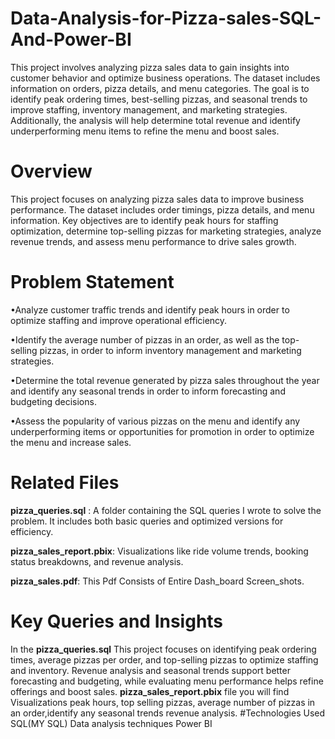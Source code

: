 # Data-Analysis-for-Pizza-sales-SQL-And-Power-BI

This project involves analyzing pizza sales data to gain insights into customer behavior and optimize business operations. The dataset includes information on orders, pizza details, and menu categories. The goal is to identify peak ordering times, best-selling pizzas, and seasonal trends to improve staffing, inventory management, and marketing strategies. Additionally, the analysis will help determine total revenue and identify underperforming menu items to refine the menu and boost sales.
# Overview
This project focuses on analyzing pizza sales data to improve business performance. The dataset includes order timings, pizza details, and menu information. Key objectives are to identify peak hours for staffing optimization, determine top-selling pizzas for marketing strategies, analyze revenue trends, and assess menu performance to drive sales growth.
# Problem Statement
•Analyze customer traffic trends and identify peak hours in order to optimize staffing and improve operational efficiency.

•Identify the average number of pizzas in an order, as well as the top-selling pizzas, in order to inform inventory management and marketing strategies.

•Determine the total revenue generated by pizza sales throughout the year and identify any seasonal trends in order to inform forecasting and budgeting decisions.

•Assess the popularity of various pizzas on the menu and identify any underperforming items or opportunities for promotion in order to optimize the menu and increase sales.
# Related Files
**pizza_queries.sql** : A folder containing the SQL queries I wrote to solve the problem. It includes both basic queries and optimized versions for efficiency.

**pizza_sales_report.pbix**:  Visualizations like ride volume trends, booking status breakdowns, and revenue analysis.

**pizza_sales.pdf**: This Pdf Consists of Entire Dash_board Screen_shots.
# Key Queries and Insights
In the **pizza_queries.sql** This project focuses on identifying peak ordering times, average pizzas per order, and top-selling pizzas to optimize staffing and inventory. Revenue analysis and seasonal trends support better forecasting and budgeting, while evaluating menu performance helps refine offerings and boost sales.
**pizza_sales_report.pbix** file you will find Visualizations  peak hours, top selling pizzas,  average number of pizzas in an order,identify any seasonal trends revenue analysis.
#Technologies Used
SQL(MY SQL)
Data analysis techniques
Power BI
